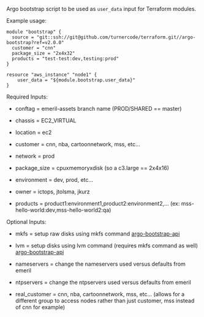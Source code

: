 Argo bootstrap script to be used as `user_data` input for Terraform modules.

Example usage:

```
module "bootstrap" {
  source = "git::ssh://git@github.com/turnercode/terraform.git//argo-bootstrap?ref=v2.0.0"
  customer = "cnn"
  package_size = "2x4x32"
  products = "test-test:dev,testing:prod"
}

resource "aws_instance" "node1" {
    user_data = "${module.bootstrap.user_data}"
}
```

Required Inputs:

* conftag = emeril-assets branch name (PROD/SHARED == master)

* chassis = EC2_VIRTUAL

* location = ec2

* customer = cnn, nba, cartoonnetwork, mss, etc...

* network = prod

* package_size = cpuxmemoryxdisk (so a c3.large == 2x4x16)

* environment = dev, prod, etc...

* owner = ictops, jtolsma, jkurz 

* products = product1:environment1,product2:environment2,... (ex: mss-hello-world:dev,mss-hello-world2:qa)

Optional Inputs:

* mkfs = setup raw disks using mkfs command [argo-bootstrap-api](https://bitbucket.org/vgtf/mss-argo-bootstrap-api/overview)

* lvm = setup disks using lvm command (requires mkfs command as well) [argo-bootstrap-api](https://bitbucket.org/vgtf/mss-argo-bootstrap-api/overview)

* nameservers = change the nameservers used versus defaults from emeril

* ntpservers = change the ntpservers used versus defaults from emeril

* real_customer = cnn, nba, cartoonnetwork, mss, etc... (allows for a different group to access nodes rather than just customer, mss instead of cnn for example)
